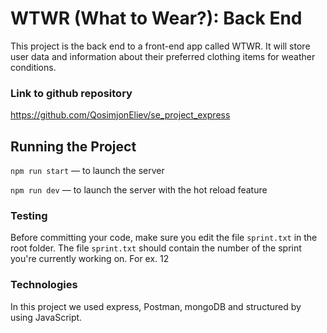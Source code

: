 # WTWR (What to Wear?): Back End

This project is the back end to a front-end app called WTWR. It will store user data and information about their preferred clothing items for weather conditions.

### Link to github repository

https://github.com/QosimjonEliev/se_project_express


## Running the Project

`npm run start` — to launch the server

`npm run dev` — to launch the server with the hot reload feature

### Testing

Before committing your code, make sure you edit the file `sprint.txt` in the root folder. The file `sprint.txt` should contain the number of the sprint you're currently working on. For ex. 12

### Technologies

In this project we used express, Postman, mongoDB and structured by using JavaScript.

